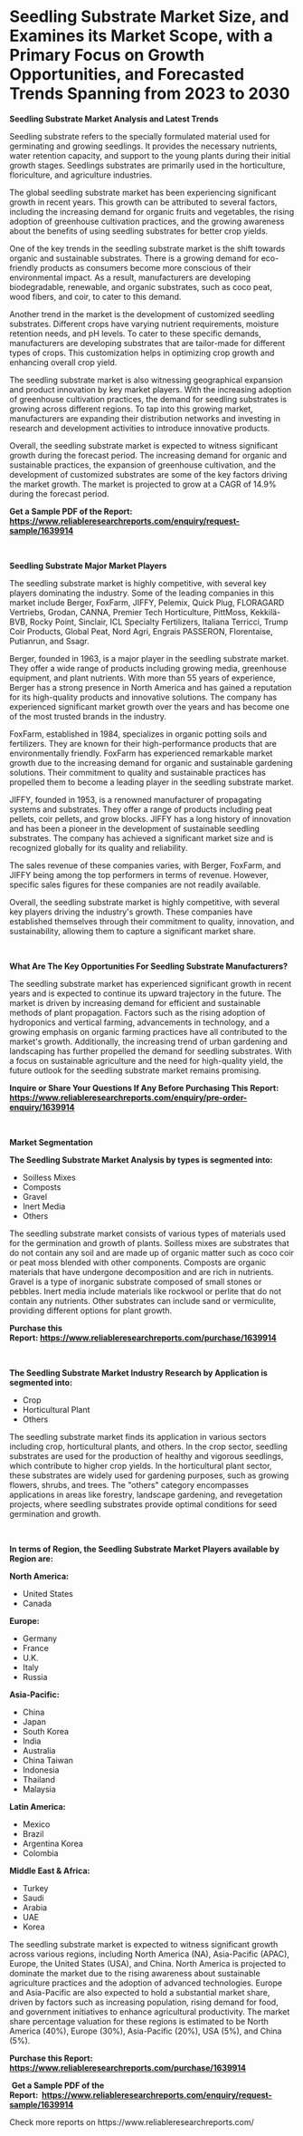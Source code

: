 <p><h1>Seedling Substrate Market Size, and Examines its Market Scope, with a Primary Focus on Growth Opportunities, and Forecasted Trends Spanning from 2023 to 2030</h1></p><p><strong>Seedling Substrate Market Analysis and Latest Trends</strong></p>
<p><p>Seedling substrate refers to the specially formulated material used for germinating and growing seedlings. It provides the necessary nutrients, water retention capacity, and support to the young plants during their initial growth stages. Seedlings substrates are primarily used in the horticulture, floriculture, and agriculture industries.</p><p>The global seedling substrate market has been experiencing significant growth in recent years. This growth can be attributed to several factors, including the increasing demand for organic fruits and vegetables, the rising adoption of greenhouse cultivation practices, and the growing awareness about the benefits of using seedling substrates for better crop yields.</p><p>One of the key trends in the seedling substrate market is the shift towards organic and sustainable substrates. There is a growing demand for eco-friendly products as consumers become more conscious of their environmental impact. As a result, manufacturers are developing biodegradable, renewable, and organic substrates, such as coco peat, wood fibers, and coir, to cater to this demand.</p><p>Another trend in the market is the development of customized seedling substrates. Different crops have varying nutrient requirements, moisture retention needs, and pH levels. To cater to these specific demands, manufacturers are developing substrates that are tailor-made for different types of crops. This customization helps in optimizing crop growth and enhancing overall crop yield.</p><p>The seedling substrate market is also witnessing geographical expansion and product innovation by key market players. With the increasing adoption of greenhouse cultivation practices, the demand for seedling substrates is growing across different regions. To tap into this growing market, manufacturers are expanding their distribution networks and investing in research and development activities to introduce innovative products.</p><p>Overall, the seedling substrate market is expected to witness significant growth during the forecast period. The increasing demand for organic and sustainable practices, the expansion of greenhouse cultivation, and the development of customized substrates are some of the key factors driving the market growth. The market is projected to grow at a CAGR of 14.9% during the forecast period.</p></p>
<p><strong>Get a Sample PDF of the Report:&nbsp; <a href="https://www.reliableresearchreports.com/enquiry/request-sample/1639914">https://www.reliableresearchreports.com/enquiry/request-sample/1639914</a></strong></p>
<p>&nbsp;</p>
<p><strong>Seedling Substrate Major Market Players</strong></p>
<p><p>The seedling substrate market is highly competitive, with several key players dominating the industry. Some of the leading companies in this market include Berger, FoxFarm, JIFFY, Pelemix, Quick Plug, FLORAGARD Vertriebs, Grodan, CANNA, Premier Tech Horticulture, PittMoss, Kekkilä-BVB, Rocky Point, Sinclair, ICL Specialty Fertilizers, Italiana Terricci, Trump Coir Products, Global Peat, Nord Agri, Engrais PASSERON, Florentaise, Putianrun, and Ssagr.</p><p>Berger, founded in 1963, is a major player in the seedling substrate market. They offer a wide range of products including growing media, greenhouse equipment, and plant nutrients. With more than 55 years of experience, Berger has a strong presence in North America and has gained a reputation for its high-quality products and innovative solutions. The company has experienced significant market growth over the years and has become one of the most trusted brands in the industry.</p><p>FoxFarm, established in 1984, specializes in organic potting soils and fertilizers. They are known for their high-performance products that are environmentally friendly. FoxFarm has experienced remarkable market growth due to the increasing demand for organic and sustainable gardening solutions. Their commitment to quality and sustainable practices has propelled them to become a leading player in the seedling substrate market.</p><p>JIFFY, founded in 1953, is a renowned manufacturer of propagating systems and substrates. They offer a range of products including peat pellets, coir pellets, and grow blocks. JIFFY has a long history of innovation and has been a pioneer in the development of sustainable seedling substrates. The company has achieved a significant market size and is recognized globally for its quality and reliability.</p><p>The sales revenue of these companies varies, with Berger, FoxFarm, and JIFFY being among the top performers in terms of revenue. However, specific sales figures for these companies are not readily available.</p><p>Overall, the seedling substrate market is highly competitive, with several key players driving the industry's growth. These companies have established themselves through their commitment to quality, innovation, and sustainability, allowing them to capture a significant market share.</p></p>
<p>&nbsp;</p>
<p><strong>What Are The Key Opportunities For Seedling Substrate Manufacturers?</strong></p>
<p><p>The seedling substrate market has experienced significant growth in recent years and is expected to continue its upward trajectory in the future. The market is driven by increasing demand for efficient and sustainable methods of plant propagation. Factors such as the rising adoption of hydroponics and vertical farming, advancements in technology, and a growing emphasis on organic farming practices have all contributed to the market's growth. Additionally, the increasing trend of urban gardening and landscaping has further propelled the demand for seedling substrates. With a focus on sustainable agriculture and the need for high-quality yield, the future outlook for the seedling substrate market remains promising.</p></p>
<p><strong>Inquire or Share Your Questions If Any Before Purchasing This Report: <a href="https://www.reliableresearchreports.com/enquiry/pre-order-enquiry/1639914">https://www.reliableresearchreports.com/enquiry/pre-order-enquiry/1639914</a></strong></p>
<p>&nbsp;</p>
<p><strong>Market Segmentation</strong></p>
<p><strong>The Seedling Substrate Market Analysis by types is segmented into:</strong></p>
<p><ul><li>Soilless Mixes</li><li>Composts</li><li>Gravel</li><li>Inert Media</li><li>Others</li></ul></p>
<p><p>The seedling substrate market consists of various types of materials used for the germination and growth of plants. Soilless mixes are substrates that do not contain any soil and are made up of organic matter such as coco coir or peat moss blended with other components. Composts are organic materials that have undergone decomposition and are rich in nutrients. Gravel is a type of inorganic substrate composed of small stones or pebbles. Inert media include materials like rockwool or perlite that do not contain any nutrients. Other substrates can include sand or vermiculite, providing different options for plant growth.</p></p>
<p><strong>Purchase this Report:&nbsp;<a href="https://www.reliableresearchreports.com/purchase/1639914">https://www.reliableresearchreports.com/purchase/1639914</a></strong></p>
<p>&nbsp;</p>
<p><strong>The Seedling Substrate Market Industry Research by Application is segmented into:</strong></p>
<p><ul><li>Crop</li><li>Horticultural Plant</li><li>Others</li></ul></p>
<p><p>The seedling substrate market finds its application in various sectors including crop, horticultural plants, and others. In the crop sector, seedling substrates are used for the production of healthy and vigorous seedlings, which contribute to higher crop yields. In the horticultural plant sector, these substrates are widely used for gardening purposes, such as growing flowers, shrubs, and trees. The "others" category encompasses applications in areas like forestry, landscape gardening, and revegetation projects, where seedling substrates provide optimal conditions for seed germination and growth.</p></p>
<p>&nbsp;</p>
<p><strong>In terms of Region, the Seedling Substrate Market Players available by Region are:</strong></p>
<p>
    <p> <strong> North America: </strong>
        <ul>
            <li>United States</li>
            <li>Canada</li>
        </ul>
        </p> 
    <p> <strong> Europe: </strong>
        <ul>
            <li>Germany</li>
            <li>France</li>
            <li>U.K.</li>
            <li>Italy</li>
            <li>Russia</li>
        </ul>
        </p> 
    <p> <strong> Asia-Pacific: </strong>
        <ul>
            <li>China</li>
            <li>Japan</li>
            <li>South Korea</li>
            <li>India</li>
            <li>Australia</li>
            <li>China Taiwan</li>
            <li>Indonesia</li>
            <li>Thailand</li>
            <li>Malaysia</li>
        </ul>
        </p> 
    <p> <strong> Latin America: </strong>
        <ul>
            <li>Mexico</li>
            <li>Brazil</li>
            <li>Argentina Korea</li>
            <li>Colombia</li>
        </ul>
        </p> 
    <p> <strong> Middle East & Africa: </strong>
        <ul>
            <li>Turkey</li>
            <li>Saudi</li>
            <li>Arabia</li>
            <li>UAE</li>
            <li>Korea</li>
        </ul>
    </p>
    </p>
<p><p>The seedling substrate market is expected to witness significant growth across various regions, including North America (NA), Asia-Pacific (APAC), Europe, the United States (USA), and China. North America is projected to dominate the market due to the rising awareness about sustainable agriculture practices and the adoption of advanced technologies. Europe and Asia-Pacific are also expected to hold a substantial market share, driven by factors such as increasing population, rising demand for food, and government initiatives to enhance agricultural productivity. The market share percentage valuation for these regions is estimated to be North America (40%), Europe (30%), Asia-Pacific (20%), USA (5%), and China (5%).</p></p>
<p><strong>Purchase this Report: <a href="https://www.reliableresearchreports.com/purchase/1639914">https://www.reliableresearchreports.com/purchase/1639914</a></strong></p>
<p>&nbsp;<strong>Get a Sample PDF of the Report:&nbsp;&nbsp;<a href="https://www.reliableresearchreports.com/enquiry/request-sample/1639914">https://www.reliableresearchreports.com/enquiry/request-sample/1639914</a></strong></p>
<p><strong></strong></p>
<p>Check more reports on https://www.reliableresearchreports.com/</p>